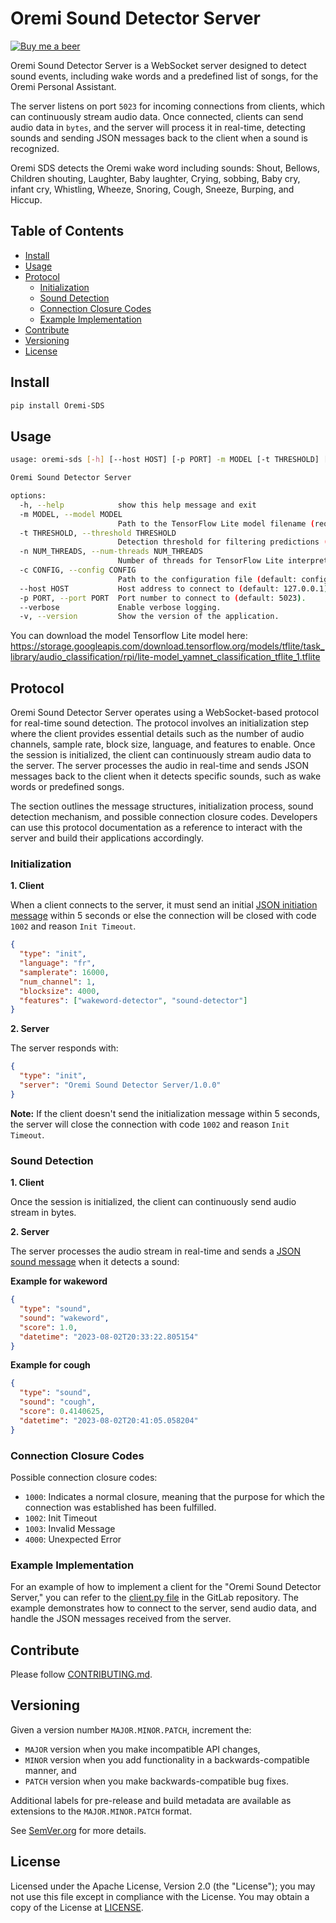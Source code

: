 # Oremi Sound Detector Server

[![Buy me a beer](https://img.shields.io/badge/Buy%20me-a%20beer-1f425f.svg)](https://www.buymeacoffee.com/demsking)

Oremi Sound Detector Server is a WebSocket server designed to detect sound
events, including wake words and a predefined list of songs, for the Oremi
Personal Assistant.

The server listens on port `5023` for incoming connections from clients, which
can continuously stream audio data. Once connected, clients can send audio
data in `bytes`, and the server will process it in real-time, detecting sounds
and sending JSON messages back to the client when a sound is recognized.

Oremi SDS detects the Oremi wake word including sounds: Shout, Bellows,
Children shouting, Laughter, Baby laughter, Crying, sobbing, Baby cry, infant
cry, Whistling, Wheeze, Snoring, Cough, Sneeze, Burping, and Hiccup.

## Table of Contents

- [Install](#install)
- [Usage](#usage)
- [Protocol](#protocol)
  * [Initialization](#initialization)
  * [Sound Detection](#sound-detection)
  * [Connection Closure Codes](#connection-closure-codes)
  * [Example Implementation](#example-implementation)
- [Contribute](#contribute)
- [Versioning](#versioning)
- [License](#license)

## Install

```sh
pip install Oremi-SDS
```

## Usage

```sh
usage: oremi-sds [-h] [--host HOST] [-p PORT] -m MODEL [-t THRESHOLD] [-n NUM_THREADS] [-c CONFIG] [--verbose] [-v]

Oremi Sound Detector Server

options:
  -h, --help            show this help message and exit
  -m MODEL, --model MODEL
                        Path to the TensorFlow Lite model filename (required).
  -t THRESHOLD, --threshold THRESHOLD
                        Detection threshold for filtering predictions (default: 0.1).
  -n NUM_THREADS, --num-threads NUM_THREADS
                        Number of threads for TensorFlow Lite interpreter (default: -1, auto-select).
  -c CONFIG, --config CONFIG
                        Path to the configuration file (default: config.json).
  --host HOST           Host address to connect to (default: 127.0.0.1).
  -p PORT, --port PORT  Port number to connect to (default: 5023).
  --verbose             Enable verbose logging.
  -v, --version         Show the version of the application.
```

You can download the model Tensorflow Lite model here:
https://storage.googleapis.com/download.tensorflow.org/models/tflite/task_library/audio_classification/rpi/lite-model_yamnet_classification_tflite_1.tflite

## Protocol

Oremi Sound Detector Server operates using a WebSocket-based protocol for
real-time sound detection. The protocol involves an initialization step where
the client provides essential details such as the number of audio channels,
sample rate, block size, language, and features to enable. Once the session is
initialized, the client can continuously stream audio data to the server. The
server processes the audio in real-time and sends JSON messages back to the
client when it detects specific sounds, such as wake words or predefined
songs.

The section outlines the message structures, initialization process, sound
detection mechanism, and possible connection closure codes. Developers can use
this protocol documentation as a reference to interact with the server and
build their applications accordingly.

### Initialization

**1. Client**

When a client connects to the server, it must send an initial
[JSON initiation message](https://gitlab.com/demsking/oremi-sds/blob/main/schemas/InitMessage.json)
within 5 seconds or else the connection will be closed with code `1002` and
reason `Init Timeout`.

```json
{
  "type": "init",
  "language": "fr",
  "samplerate": 16000,
  "num_channel": 1,
  "blocksize": 4000,
  "features": ["wakeword-detector", "sound-detector"]
}
```

**2. Server**

The server responds with:

```json
{
  "type": "init",
  "server": "Oremi Sound Detector Server/1.0.0"
}
```

**Note:** If the client doesn't send the initialization message within 5
seconds, the server will close the connection with code `1002` and reason
`Init Timeout`.

### Sound Detection

**1. Client**

Once the session is initialized, the client can continuously send audio
stream in bytes.

**2. Server**

The server processes the audio stream in real-time and sends a
[JSON sound message](https://gitlab.com/demsking/oremi-sds/blob/main/schemas/DetectedSoundSchema.json)
when it detects a sound:

**Example for wakeword**

```json
{
  "type": "sound",
  "sound": "wakeword",
  "score": 1.0,
  "datetime": "2023-08-02T20:33:22.805154"
}
```

**Example for cough**

```json
{
  "type": "sound",
  "sound": "cough",
  "score": 0.4140625,
  "datetime": "2023-08-02T20:41:05.058204"
}
```

### Connection Closure Codes

Possible connection closure codes:

- `1000`: Indicates a normal closure, meaning that the purpose for which the connection was established has been fulfilled.
- `1002`: Init Timeout
- `1003`: Invalid Message
- `4000`: Unexpected Error

### Example Implementation

For an example of how to implement a client for the "Oremi Sound Detector
Server," you can refer to the [client.py file](https://gitlab.com/demsking/oremi-sds/blob/main/client.py)
in the GitLab repository.
The example demonstrates how to connect to the
server, send audio data, and handle the JSON messages received from the
server.

## Contribute

Please follow [CONTRIBUTING.md](https://gitlab.com/demsking/oremi-sds/blob/main/CONTRIBUTING.md).

## Versioning

Given a version number `MAJOR.MINOR.PATCH`, increment the:

- `MAJOR` version when you make incompatible API changes,
- `MINOR` version when you add functionality in a backwards-compatible manner,
  and
- `PATCH` version when you make backwards-compatible bug fixes.

Additional labels for pre-release and build metadata are available as extensions
to the `MAJOR.MINOR.PATCH` format.

See [SemVer.org](https://semver.org/) for more details.

## License

Licensed under the Apache License, Version 2.0 (the "License"); you may not use
this file except in compliance with the License.
You may obtain a copy of the License at [LICENSE](https://gitlab.com/demsking/oremi-sds/blob/main/LICENSE).
